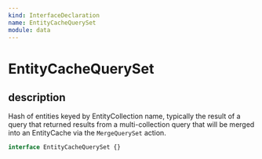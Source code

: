 ```yaml
---
kind: InterfaceDeclaration
name: EntityCacheQuerySet
module: data
---
```


# EntityCacheQuerySet

## description

Hash of entities keyed by EntityCollection name,
typically the result of a query that returned results from a multi-collection query
that will be merged into an EntityCache via the `MergeQuerySet` action.

```ts
interface EntityCacheQuerySet {}
```
